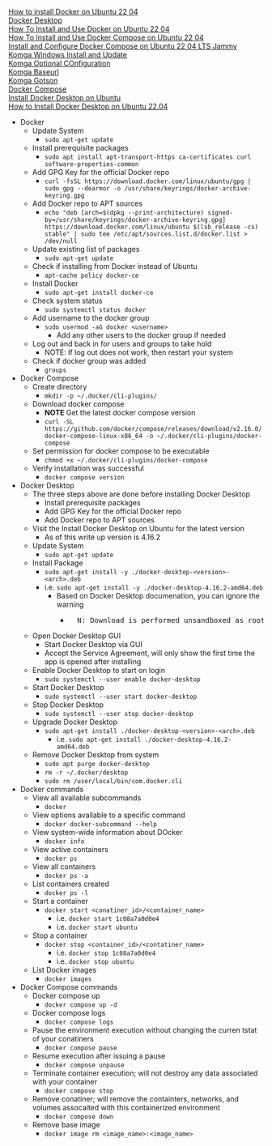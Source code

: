 [How to install Docker on Ubuntu 22 04](https://linuxconfig.org/how-to-install-docker-on-ubuntu-22-04)<br />
[Docker Desktop](https://www.docker.com/products/docker-desktop)<br />
[How To Install and Use Docker on Ubuntu 22 04](https://www.digitalocean.com/community/tutorials/how-to-install-and-use-docker-on-ubuntu-22-04)<br />
[How To Install and Use Docker Compose on Ubuntu 22 04](https://digitalocean.com/community/tutorials/how-to-install-and-use-docker-compose-on-ubuntu-22-04)<br />
[Install and Configure Docker Compose on Ubuntu 22 04 LTS Jammy](https://www.how2shout.com/linux/install-and-configure-docker-compose-on-ubuntu-22-04-lts-jammy)<br />
[Komga Windows Install and Update](https://komga.org/installation/thirdparty.html#windows-installer-and-updater)<br />
[Komga Optional COnfiguration](https://komga.org/installation/configuration.html#optional-configuration)<br />
[Komga Baseurl](https://komga.org/installation/configuration.html#server-servlet-context-path-server-servlet-context-path-baseurl)<br />
[Komga Gotson](https://github.com/gotson/komga/issues/353)<br />
[Docker Compose](https://github.com/docker/compose/releases/)<br />
[Install Docker Desktop on Ubuntu](https://docs.docker.com/desktop/install/ubuntu/)<br />
[How to Install Docker Desktop on Ubuntu 22.04](https://www.linuxtechi.com/how-to-install-docker-desktop-on-ubuntu/)<br />

* Docker
  * Update System
    * `sudo apt-get update`
  * Install prerequisite packages
    * `sudo apt install apt-transport-https ca-certificates curl software-properties-common`
  * Add GPG Key for the official Docker repo
    * `curl -fsSL https://download.docker.com/linux/ubuntu/gpg | sudo gpg --dearmor -o /usr/share/keyrings/docker-archive-keyring.gpg`
  * Add Docker repo to APT sources
    * `echo "deb [arch=$(dpkg --print-architecture) signed-by=/usr/share/keyrings/docker-archive-keyring.gpg] https://download.docker.com/linux/ubuntu $(lsb_release -cs) stable" | sudo tee /etc/apt/sources.list.d/docker.list > /dev/null`
  * Update existing list of packages
    * `sudo apt-get update`
  * Check if installing from Docker instead of Ubuntu
    * `apt-cache policy docker-ce`
  * Install Docker
    * `sudo apt-get install docker-ce`
  * Check system status
    * `sudo systemctl status docker`
  * Add username to the docker group
    * `sudo usermod -aG docker <username>`
      * Add any other users to the docker group if needed
  * Log out and back in for users and groups to take hold
    * NOTE: If log out does not work, then restart your system
  * Check if docker group was added
    * `groups`
* Docker Compose
  * Create directory
    * `mkdir -p ~/.docker/cli-plugins/`
  * Download docker compose
    * **NOTE** Get the latest docker compose version
    * `curl -SL https://github.com/docker/compose/releases/download/v2.16.0/docker-compose-linux-x86_64 -o ~/.docker/cli-plugins/docker-compose`
  * Set permission for docker compose to be executable
    * `chmod +x ~/.docker/cli-plugins/docker-compose`
  * Verify installation was successful
    * `docker compose version`
* Docker Desktop
  * The three steps above are done before installing Docker Desktop
    * Install prerequisite packages
    * Add GPG Key for the official Docker repo
    * Add Docker repo to APT sources
  * Visit the Install Docker Desktop on Ubuntu for the latest version
    * As of this write up version is 4.16.2
  * Update System
    * `sudo apt-get update`
  * Install Package
    *  `sudo apt-get install -y ./docker-desktop-<version>-<arch>.deb`
      * i.e. `sudo apt-get install -y ./docker-desktop-4.16.2-amd64.deb`
        * Based on Docker Desktop documenation, you can ignore the warning
          * <pre>
              N: Download is performed unsandboxed as root, as file '/home/user/Downloads/docker-desktop.deb' couldn't be accessed by user '_apt'. - pkgAcquire::Run (13: Permission denied)
            </pre>
  * Open Docker Desktop GUI
    * Start Docker Desktop via GUI
    * Accept the Service Agreement, will only show the first time the app is opened after installing
  * Enable Docker Desktop to start on login
    * `sudo systemctl --user enable docker-desktop`
  * Start Docker Desktop
    * `sudo systemctl --user start docker-desktop`
  * Stop Docker Desktop
    * `sudo systemctl --user stop docker-desktop`
  * Upgrade Docker Desktop
    * `sudo apt-get install ./docker-desktop-<version>-<arch>.deb`
      * i.e. `sudo apt-get install ./docker-desktop-4.16.2-amd64.deb`
  * Remove Docker Desktop from system
    * `sudo apt purge docker-desktop`
    * `rm -r ~/.docker/desktop`
    * `sudo rm /user/local/bin/com.docker.cli`
* Docker commands
  * View all available subcommands
    * `docker`
  * View options available to a specific command
    * `docker docker-subcommand --help`
  * View system-wide information about DOcker
    * `docker info`
  * View active containers
    * `docker ps`
  * View all containers
    * `docker ps -a`
  * List containers created
    * `docker ps -l`
  * Start a container
    * `docker start <conatiner_id>/<container_name>`
      * i.e. `docker start 1c08a7a0d0e4`
      * i.e. `docker start ubuntu`
  * Stop a container
    * `docker stop <container_id>/<contatiner_name>`
      * i.e. `docker stop 1c08a7a0d0e4`
      * i.e. `docker stop ubuntu`
  * List Docker images
    * `docker images`
* Docker Compose commands
  * Docker compose up
    * `docker compose up -d`
  * Docker compose logs
    * `docker compose logs`
  * Pause the environment execution without changing the curren tstat of your conatiners
    * `docker compose pause`
  * Resume execution after issuing a pause
    * `docker compose unpause`
  * Terminate container execution; will not destroy any data associated with your container
    * `docker compose stop`
  * Remove conatiner; will remove the containters, networks, and volumes assocaited with this containerized environment
    * `docker compose down`
  * Remove base image
    * `docker image rm <image_name>:<image_name>`
